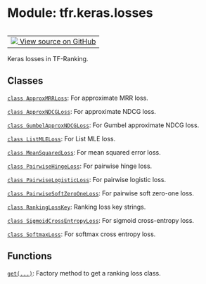 <div itemscope itemtype="http://developers.google.com/ReferenceObject">
<meta itemprop="name" content="tfr.keras.losses" />
<meta itemprop="path" content="Stable" />
</div>

# Module: tfr.keras.losses

<!-- Insert buttons and diff -->

<table class="tfo-notebook-buttons tfo-api" align="left">

<td>
  <a target="_blank" href="https://github.com/tensorflow/ranking/tree/master/tensorflow_ranking/python/keras/losses.py">
    <img src="https://www.tensorflow.org/images/GitHub-Mark-32px.png" />
    View source on GitHub
  </a>
</td></table>

Keras losses in TF-Ranking.

## Classes

[`class ApproxMRRLoss`](../../tfr/keras/losses/ApproxMRRLoss.md): For
approximate MRR loss.

[`class ApproxNDCGLoss`](../../tfr/keras/losses/ApproxNDCGLoss.md): For
approximate NDCG loss.

[`class GumbelApproxNDCGLoss`](../../tfr/keras/losses/GumbelApproxNDCGLoss.md):
For Gumbel approximate NDCG loss.

[`class ListMLELoss`](../../tfr/keras/losses/ListMLELoss.md): For List MLE loss.

[`class MeanSquaredLoss`](../../tfr/keras/losses/MeanSquaredLoss.md): For mean
squared error loss.

[`class PairwiseHingeLoss`](../../tfr/keras/losses/PairwiseHingeLoss.md): For
pairwise hinge loss.

[`class PairwiseLogisticLoss`](../../tfr/keras/losses/PairwiseLogisticLoss.md):
For pairwise logistic loss.

[`class PairwiseSoftZeroOneLoss`](../../tfr/keras/losses/PairwiseSoftZeroOneLoss.md):
For pairwise soft zero-one loss.

[`class RankingLossKey`](../../tfr/keras/losses/RankingLossKey.md): Ranking loss
key strings.

[`class SigmoidCrossEntropyLoss`](../../tfr/keras/losses/SigmoidCrossEntropyLoss.md):
For sigmoid cross-entropy loss.

[`class SoftmaxLoss`](../../tfr/keras/losses/SoftmaxLoss.md): For softmax cross
entropy loss.

## Functions

[`get(...)`](../../tfr/keras/losses/get.md): Factory method to get a ranking
loss class.
